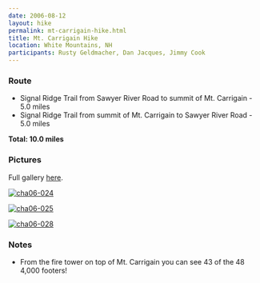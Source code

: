 ```yaml
---
date: 2006-08-12
layout: hike
permalink: mt-carrigain-hike.html
title: Mt. Carrigain Hike
location: White Mountains, NH
participants: Rusty Geldmacher, Dan Jacques, Jimmy Cook
---
```


### Route

  * Signal Ridge Trail from Sawyer River Road to summit of Mt. Carrigain - 5.0 miles
  * Signal Ridge Trail from summit of Mt. Carrigain to Sawyer River Road - 5.0 miles

**Total: 10.0 miles**

### Pictures

Full gallery [here](http://www.flickr.com/photos/geldmacher/sets/72157594559186727/).

[![cha06-024](http://farm1.static.flickr.com/136/404153292_2b85f67d42.jpg)](http://www.flickr.com/photos/geldmacher/404153292/)

[![cha06-025](http://farm1.static.flickr.com/178/404153966_6949176232.jpg)](http://www.flickr.com/photos/geldmacher/404153966/)

[![cha06-028](http://farm1.static.flickr.com/154/404154745_b3133c69f2.jpg)](http://www.flickr.com/photos/geldmacher/404154745/)

### Notes

  * From the fire tower on top of Mt. Carrigain you can see 43 of the 48 4,000 footers!
